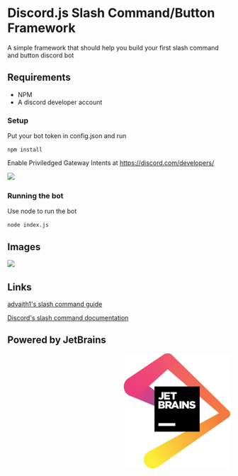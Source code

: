 # Discord.js Slash Command/Button Framework

A simple framework that should help you build your first slash command and button discord bot

## Requirements

- NPM
- A discord developer account

### Setup

Put your bot token in config.json and run

```
npm install
```

Enable Priviledged Gateway Intents at https://discord.com/developers/

![](https://i.imgur.com/LaWpVDN.png)


### Running the bot

Use node to run the bot
```
node index.js
```


## Images

![](https://i.imgur.com/rkBX5dV.png)


## Links

[advaith1's slash command guide](https://gist.github.com/advaith1/287e69c3347ef5165c0dbde00aa305d2)

[Discord's slash command documentation](https://discord.com/developers/docs/interactions/slash-commands)

## Powered by JetBrains

<a href="https://www.jetbrains.com/?from=DMG-Bot">
<img align="right" src="./jetbrains.svg">
</a>

